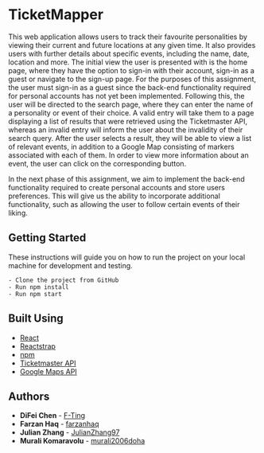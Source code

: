 # TicketMapper

This web application allows users to track their favourite personalities by viewing their current and future locations at any given time. It also provides users with further details about specific events, including the name, date, location and more. The initial view the user is presented with is the home page, where they have the option to sign-in with their account, sign-in as a guest or navigate to the sign-up page. For the purposes of this assignment, the user must sign-in as a guest since the back-end functionality required for personal accounts has not yet been implemented. Following this, the user will be directed to the search page, where they can enter the name of a personality or event of their choice. A valid entry will take them to a page displaying a list of results that were retrieved using the Ticketmaster API, whereas an invalid entry will inform the user about the invalidity of their search query. After the user selects a result, they will be able to view a list of relevant events, in addition to a Google Map consisting of markers associated with each of them. In order to view more information about an event, the user can click on the corresponding button. 

In the next phase of this assignment, we aim to implement the back-end functionality required to create personal accounts and store users preferences. This will give us the ability to incorporate additional functionality, such as allowing the user to follow certain events of their liking. 

## Getting Started

These instructions will guide you on how to run the project on your local machine for development and testing.

```
- Clone the project from GitHub
- Run npm install
- Run npm start
```

## Built Using

* [React](https://reactjs.org/) 
* [Reactstrap](https://reactstrap.github.io/)
* [npm](https://www.npmjs.com/)
* [Ticketmaster API](https://developer.ticketmaster.com/)
* [Google Maps API](https://developers.google.com/maps/)

## Authors

* **DiFei Chen** - [F-Ting](https://github.com/F-Ting)
* **Farzan Haq** - [farzanhaq](https://github.com/farzanhaq)
* **Julian Zhang** - [JulianZhang97](https://github.com/JulianZhang97)
* **Murali Komaravolu** - [murali2006doha](https://github.com/murali2006doha)
